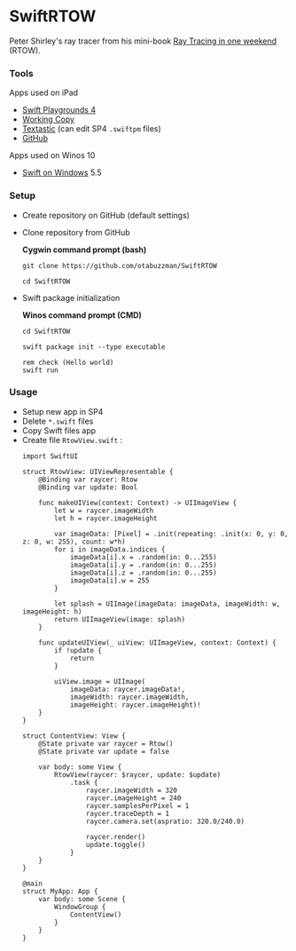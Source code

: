 # SwiftRTOW
Peter Shirley's ray tracer from his mini-book [Ray Tracing in one weekend](https://github.com/RayTracing/raytracing.github.io/) (RTOW).

### Tools
Apps used on iPad
- [Swift Playgrounds 4](https://apps.apple.com/de/app/swift-playgrounds/id908519492)
- [Working Copy](https://workingcopyapp.com/)
- [Textastic](https://www.textasticapp.com/) (can edit SP4 `.swiftpm` files)
- [GitHub](https://apps.apple.com/us/app/github/id1477376905)

Apps used on Winos 10
- [Swift on Windows](https://www.swift.org/blog/swift-on-windows/) 5.5

### Setup
- Create repository on GitHub (default settings)
- Clone repository from GitHub

  **Cygwin command prompt (bash)**
  ```
  git clone https://github.com/otabuzzman/SwiftRTOW

  cd SwiftRTOW
  ```
- Swift package initialization

  **Winos command prompt (CMD)**
  ```
  cd SwiftRTOW

  swift package init --type executable

  rem check (Hello world)
  swift run
  ```

### Usage
- Setup new app in SP4
- Delete `*.swift` files
- Copy Swift files app
- Create file `RtowView.swift` :
  ```
  import SwiftUI
  
  struct RtowView: UIViewRepresentable {
      @Binding var raycer: Rtow
      @Binding var update: Bool
      
      func makeUIView(context: Context) -> UIImageView {
          let w = raycer.imageWidth
          let h = raycer.imageHeight
          
          var imageData: [Pixel] = .init(repeating: .init(x: 0, y: 0, z: 0, w: 255), count: w*h)
          for i in imageData.indices {
              imageData[i].x = .random(in: 0...255)
              imageData[i].y = .random(in: 0...255)
              imageData[i].z = .random(in: 0...255)
              imageData[i].w = 255
          }
          
          let splash = UIImage(imageData: imageData, imageWidth: w, imageHeight: h)
          return UIImageView(image: splash)
      }
      
      func updateUIView(_ uiView: UIImageView, context: Context) {
          if !update {
              return
          }
          
          uiView.image = UIImage(
              imageData: raycer.imageData!,
              imageWidth: raycer.imageWidth,
              imageHeight: raycer.imageHeight)!
      }
  }
  
  struct ContentView: View {
      @State private var raycer = Rtow()
      @State private var update = false
      
      var body: some View {
          RtowView(raycer: $raycer, update: $update)
              .task {
                  raycer.imageWidth = 320
                  raycer.imageHeight = 240
                  raycer.samplesPerPixel = 1
                  raycer.traceDepth = 1
                  raycer.camera.set(aspratio: 320.0/240.0)
                  
                  raycer.render()
                  update.toggle()
              }
      }
  }
  
  @main
  struct MyApp: App {
      var body: some Scene {
          WindowGroup {
              ContentView()
          }
      }
  }
  ```
